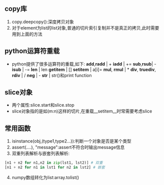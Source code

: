 ## copy库
1. copy.deepcopy():深度拷贝对象
2. 对于element为list的list对象,普通的切片索引复制并不是真正的拷贝,此时需要用到上面的方法
## python运算符重载
* python提供了很多运算符的重载,如下:
__add__,__radd__ | +
__iadd__ | +=
__sub__,__rsub__| -
__isub__ | -=
__len__ | len
__getitem__ | []
__setitem__ | a[i]=
__mul__, __rmul__ | *
__div__, __truediv__, __rdiv__ | /
__neg__ | -
__str__ | str()和print function
## slice对象
* 两个属性:slice.start和slice.stop
* slice对象指的是如(m:n)这样的切片,在重载__setitem__时常需要考虑slice
## 常用函数
1. isinstance(obj,(type1,type2...)):判断一个对象是否是某个类型
2. assert(....), "message":assert不符合时输出message信息
3. 双重列表解析与嵌套列表解析:
```Python
[n1 + n2 for n1,n2 in zip(lst1, lst2)] # 双重
[n1 + n2 for n1 in lst1 for n2 in lst2] # 嵌套
```
4. numpy数组转化为list:array.tolist()




